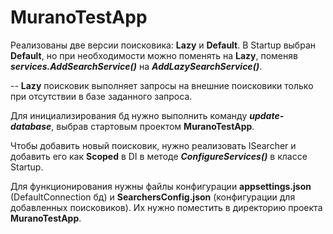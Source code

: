 # MuranoTestApp

Реализованы две версии поисковика: **Lazy** и **Default**. В Startup выбран **Default**, но при необходимости можно поменять на **Lazy**,
поменяв **_services.AddSearchService()_** на **_AddLazySearchService()_**. 

-- **Lazy** поисковик выполняет запросы на внешниe поисковики только при отсутствии в базе заданного запроса.

Для инициализирования бд нужно выполнить команду **_update-database_**, выбрав стартовым проектом **MuranoTestApp**.

Чтобы добавить новый поисковик, нужно реализовать ISearcher и добавить его как **Scoped** в DI в методе **_ConfigureServices()_** 
в классе Startup.

Для функционирования нужны файлы конфигурации **appsettings.json** (DefaultConnection бд) и **SearchersConfig.json** (конфигурации для
добавленных поисковиков). Их нужно поместить в директорию проекта **MuranoTestApp**.
